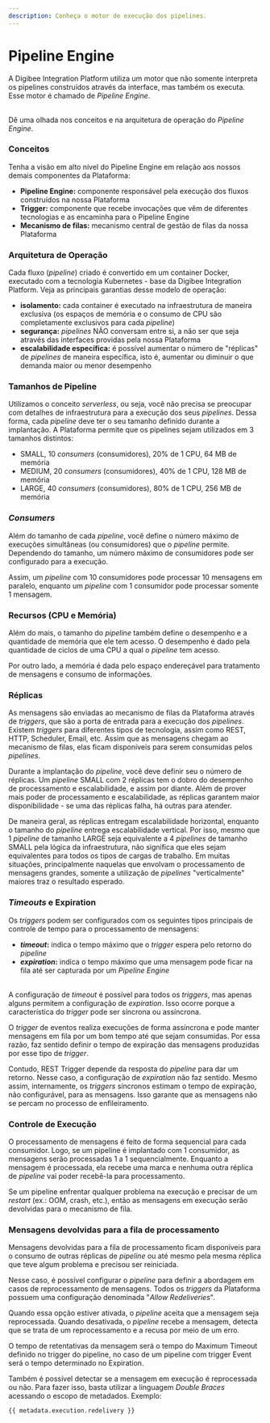 ```yaml
---
description: Conheça o motor de execução dos pipelines.
---
```


# Pipeline Engine

A Digibee Integration Platform utiliza um motor que não somente interpreta os pipelines construídos através da interface, mas também os executa. Esse motor é chamado de _Pipeline Engine_.

\
Dê uma olhada nos conceitos e na arquitetura de operação do _Pipeline Engine_.

### Conceitos <a href="#conceitos" id="conceitos"></a>

Tenha a visão em alto nível do Pipeline Engine em relação aos nossos demais componentes da Plataforma:

* **Pipeline Engine:** componente responsável pela execução dos fluxos construídos na nossa Plataforma
* **Trigger:** componente que recebe invocações que vêm de diferentes tecnologias e as encaminha para o Pipeline Engine
* **Mecanismo de filas:** mecanismo central de gestão de filas da nossa Plataforma

### Arquitetura de Operação <a href="#arquitetura-de-operao" id="arquitetura-de-operao"></a>

Cada fluxo (_pipeline_) criado é convertido em um container Docker, executado com a tecnologia Kubernetes - base da Digibee Integration Platform. Veja as principais garantias desse modelo de operação:

* **isolamento:** cada container é executado na infraestrutura de maneira exclusiva (os espaços de memória e o consumo de CPU são completamente exclusivos para cada _pipeline_)
* **segurança:** _pipelines_ NÃO conversam entre si, a não ser que seja através das interfaces providas pela nossa Plataforma
* **escalabilidade específica:** é possível aumentar o número de "réplicas" de _pipelines_ de maneira específica, isto é, aumentar ou diminuir o que demanda maior ou menor desempenho

### **Tamanhos de Pipeline**

Utilizamos o conceito _serverless_, ou seja, você não precisa se preocupar com detalhes de infraestrutura para a execução dos seus _pipelines_. Dessa forma, cada _pipeline_ deve ter o seu tamanho definido durante a implantação. A Plataforma permite que os pipelines sejam utilizados em 3 tamanhos distintos:

* SMALL, 10 _consumers_ (consumidores), 20% de 1 CPU, 64 MB de memória
* MEDIUM, 20 _consumers_ (consumidores), 40% de 1 CPU, 128 MB de memória
* LARGE, 40 _consumers_ (consumidores), 80% de 1 CPU, 256 MB de memória

### _**Consumers**_

Além do tamanho de cada _pipeline_, você define o número máximo de execuções simultâneas (ou consumidores) que o _pipeline_ permite. Dependendo do tamanho, um número máximo de consumidores pode ser configurado para a execução.&#x20;

Assim, um _pipeline_ com 10 consumidores pode processar 10 mensagens em paralelo, enquanto um _pipeline_ com 1 consumidor pode processar somente 1 mensagem.

### **Recursos (CPU e Memória)**

Além do mais, o tamanho do _pipeline_ também define o desempenho e a quantidade de memória que ele tem acesso. O desempenho é dado pela quantidade de ciclos de uma CPU a qual o _pipeline_ tem acesso.&#x20;

Por outro lado, a memória é dada pelo espaço endereçável para tratamento de mensagens e consumo de informações.

### **Réplicas**

As mensagens são enviadas ao mecanismo de filas da Plataforma através de _triggers_, que são a porta de entrada para a execução dos _pipelines_. Existem _triggers_ para diferentes tipos de tecnologia, assim como REST, HTTP, Scheduler, Email, etc. Assim que as mensagens chegam ao mecanismo de filas, elas ficam disponíveis para serem consumidas pelos _pipelines_.&#x20;

Durante a implantação do _pipeline_, você deve definir seu o número de réplicas. Um _pipeline_ SMALL com 2 réplicas tem o dobro do desempenho de processamento e escalabilidade, e assim por diante. Além de prover mais poder de processamento e escalabilidade, as réplicas garantem maior disponibilidade - se uma das réplicas falha, há outras para atender.

De maneira geral, as réplicas entregam escalabilidade horizontal, enquanto o tamanho do _pipeline_ entrega escalabilidade vertical. Por isso, mesmo que 1 _pipeline_ de tamanho LARGE seja equivalente a 4 _pipelines_ de tamanho SMALL pela lógica da infraestrutura, não significa que eles sejam equivalentes para todos os tipos de cargas de trabalho. Em muitas situações, principalmente naquelas que envolvam o processamento de mensagens grandes, somente a utilização de _pipelines_ "verticalmente" maiores traz o resultado esperado.

### _**Timeouts**_ e **Expiration**

Os _triggers_ podem ser configurados com os seguintes tipos principais de controle de tempo para o processamento de mensagens:

* _**timeout**_**:** indica o tempo máximo que o _trigger_ espera pelo retorno do _pipeline_
* _**expiration**_**:** indica o tempo máximo que uma mensagem pode ficar na fila até ser capturada por um _Pipeline Engine_

\
A configuração de _timeout_ é possível para todos os _triggers_, mas apenas alguns permitem a configuração de _expiration_. Isso ocorre porque a característica do _trigger_ pode ser síncrona ou assíncrona.

O _trigger_ de eventos realiza execuções de forma assíncrona e pode manter mensagens em fila por um bom tempo até que sejam consumidas. Por essa razão, faz sentido definir o tempo de expiração das mensagens produzidas por esse tipo de _trigger_.

Contudo, REST Trigger depende da resposta do _pipeline_ para dar um retorno. Nesse caso, a configuração de _expiration_ não faz sentido. Mesmo assim, internamente, os _triggers_ síncronos estimam o tempo de expiração, não configurável, para as mensagens. Isso garante que as mensagens não se percam no processo de enfileiramento.

### **Controle de Execução**

O processamento de mensagens é feito de forma sequencial para cada consumidor. Logo, se um pipeline é implantado com 1 consumidor, as mensagens serão processadas 1 a 1 sequencialmente. Enquanto a mensagem é processada, ela recebe uma marca e nenhuma outra réplica de _pipeline_ vai poder recebê-la para processamento.&#x20;

Se um pipeline enfrentar qualquer problema na execução e precisar de um _restart_ (ex.: OOM, crash, etc.), então as mensagens em execução serão devolvidas para o mecanismo de fila.

### **Mensagens devolvidas para a fila de processamento**

Mensagens devolvidas para a fila de processamento ficam disponíveis para o consumo de outras réplicas de _pipeline_ ou até mesmo pela mesma réplica que teve algum problema e precisou ser reiniciada.

Nesse caso, é possível configurar o _pipeline_ para definir a abordagem em casos de reprocessamento de mensagens. Todos os _triggers_ da Plataforma possuem uma configuração denominada "_Allow Redeliveries_".&#x20;

Quando essa opção estiver ativada, o _pipeline_ aceita que a mensagem seja reprocessada. Quando desativada, o _pipeline_ recebe a mensagem, detecta que se trata de um reprocessamento e a recusa por meio de um erro.

O tempo de retentativas da mensagem será o tempo do Maximum Timeout definido no trigger do pipeline, no caso de um pipeline com trigger Event será o tempo determinado no Expiration.

Também é possível detectar se a mensagem em execução é reprocessada ou não. Para fazer isso, basta utilizar a linguagem _Double Braces_ acessando o escopo de metadados. Exemplo:

```
{{ metadata.execution.redelivery }} 
```
